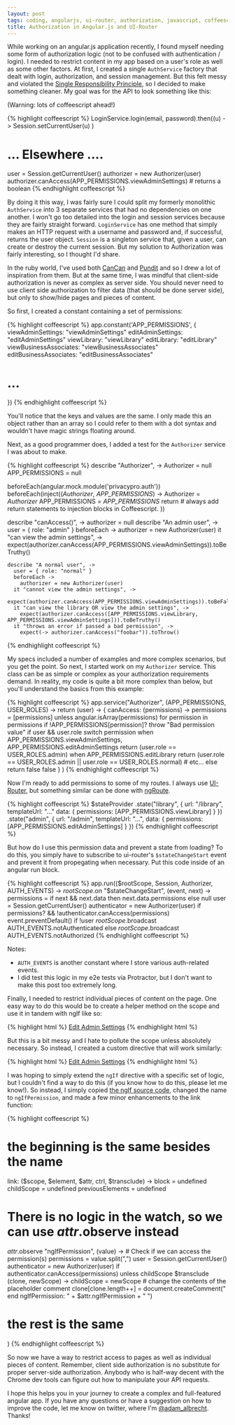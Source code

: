 ```yaml
---
layout: post
tags: coding, angularjs, ui-router, authorization, javascript, coffeescript
title: Authorization in Angular.js and UI-Router
---
```


While working on an angular.js application recently, I found myself needing some form of authorization logic (not to be confused with authentication / login). I needed to restrict content in my app based on a user's role as well as some other factors. At first, I created a single `AuthService` factory that dealt with login, authorization, and session management. But this felt messy and violated the [Single Responsibility Principle](http://en.wikipedia.org/wiki/Single_responsibility_principle), so I decided to make something cleaner. My goal was for the API to look something like this:

(Warning: lots of coffeescript ahead!)

{% highlight coffeescript %}
LoginService.login(email, password).then((u) ->
  Session.setCurrentUser(u)
)
# ... Elsewhere ....
user = Session.getCurrentUser()
authorizer = new Authorizer(user)
authorizer.canAccess(APP_PERMISSIONS.viewAdminSettings) # returns a boolean
{% endhighlight coffeescript %}

By doing it this way, I was fairly sure I could split my formerly monolithic `AuthService` into 3 separate services that had no dependencies on one another. I won't go too detailed into the login and session services because they are fairly straight forward. `LoginService` has one method that simply makes an HTTP request with a username and password and, if successful, returns the user object. `Session` is a singleton service that, given a user, can create or destroy the current session. But my solution to Authorization was fairly interesting, so I thought I'd share.

<!-- more -->

In the ruby world, I've used both [CanCan]() and [Pundit]() and so I drew a lot of inspiration from them. But at the same time, I was mindful that client-side authorization is never as complex as server side. You should never need to use client side authorization to filter data (that should be done server side), but only to show/hide pages and pieces of content.

So first, I created a constant containing a set of permissions:

{% highlight coffeescript %}
app.constant('APP_PERMISSIONS', {
  viewAdminSettings: "viewAdminSettings"
  editAdminSettings: "editAdminSettings"
  viewLibrary: "viewLibrary"
  editLibrary: "editLibrary"
  viewBusinessAssociates: "viewBusinessAssociates"
  editBusinessAssociates: "editBusinessAssociates"
  # ...
})
{% endhighlight coffeescript %}

You'll notice that the keys and values are the same. I only made this an object rather than an array so I could refer to them with a dot syntax and wouldn't have magic strings floating around.

Next, as a good programmer does, I added a test for the `Authorizer` service I was about to make.

{% highlight coffeescript %}
describe "Authorizer", ->
  Authorizer = null
  APP_PERMISSIONS = null

  beforeEach(angular.mock.module('privacypro.auth'))
  beforeEach(inject((_Authorizer_, _APP_PERMISSIONS_) ->
    Authorizer = _Authorizer_
    APP_PERMISSIONS = _APP_PERMISSIONS_
    return # always add return statements to injection blocks in Coffeescript.
  ))

  describe "canAccess()", ->
    authorizer = null
    describe "An admin user", ->
      user = { role: "admin" }
      beforeEach ->
        authorizer = new Authorizer(user)
      it "can view the admin settings", ->
        expect(authorizer.canAccess(APP_PERMISSIONS.viewAdminSettings)).toBeTruthy()

    describe "A normal user", ->
      user = { role: "normal" }
      beforeEach ->
        authorizer = new Authorizer(user)
      it "cannot view the admin settings", ->
        expect(authorizer.canAccess(APP_PERMISSIONS.viewAdminSettings)).toBeFalsy()
      it "can view the library OR view the admin settings", ->
        expect(authorizer.canAccess([APP_PERMISSIONS.viewLibrary, APP_PERMISSIONS.viewAdminSettings])).toBeTruthy()
      it "throws an error if passed a bad permission", ->
        expect(-> authorizer.canAccess("foobar")).toThrow()
{% endhighlight coffeescript %}

My specs included a number of examples and more complex scenarios, but you get the point. So next, I started work on my `Authorizer` service. This class can be as simple or complex as your authorization requirements demand. In reality, my code is quite a bit more complex than below, but you'll understand the basics from this example:


{% highlight coffeescript %}
app.service("Authorizer", (APP_PERMISSIONS, USER_ROLES) ->
  return (user) ->
    {
      canAccess: (permissions) ->
        permissions = [permissions] unless angular.isArray(permissions)
        for permission in permissions
          if !APP_PERMISSIONS[permission]?
            throw "Bad permission value"
          if user && user.role
            switch permission
              when APP_PERMISSIONS.viewAdminSettings, APP_PERMISSIONS.editAdminSettings
                return (user.role == USER_ROLES.admin)
              when APP_PERMISSIONS.editLibrary
                return (user.role == USER_ROLES.admin || user.role == USER_ROLES.normal)
              # etc...
          else
            return false
        false
    }
)
{% endhighlight coffeescript %}

Now I'm ready to add permissions to some of my routes. I always use [UI-Router](https://github.com/angular-ui/ui-router), but something similar can be done with [ngRoute](https://docs.angularjs.org/api/ngRoute/service/$route).

{% highlight coffeescript %}
$stateProvider
  .state("library", {
    url: "/library",
    templateUrl: "..."
    data: {
      permissions: [APP_PERMISSIONS.viewLibrary]
    }
  })
  .state("admin", {
    url: "/admin",
    templateUrl: "...",
    data: {
      permissions: [APP_PERMISSIONS.editAdminSettings]
    }
  })
{% endhighlight coffeescript %}

But how do I use this permission data and prevent a state from loading? To do this, you simply have to subscribe to ui-router's `$stateChangeStart` event and prevent it from propegating when necessary. Put this code inside of an angular run block.

{% highlight coffeescript %}
app.run(($rootScope, Session, Authorizer, AUTH_EVENTS) ->
  $rootScope.$on "$stateChangeStart", (event, next) ->
    permissions = if next && next.data then next.data.permissions else null
    user = Session.getCurrentUser()
    authenticator = new Authorizer(user)
    if permissions? && !authenticator.canAccess(permissions)
      event.preventDefault()
      if !user
        $rootScope.$broadcast AUTH_EVENTS.notAuthenticated
      else
        $rootScope.$broadcast AUTH_EVENTS.notAuthorized
{% endhighlight coffeescript %}

Notes:

  * `AUTH_EVENTS` is another constant where I store various auth-related events.
  * I did test this logic in my e2e tests via Protractor, but I don't want to make this post too extremely long.

Finally, I needed to restrict individual pieces of content on the page. One easy way to do this would be to create a helper method on the scope and use it in tandem with ngIf like so:

{% highlight html %}
<a href='' ng-if="canAccess('editAdminSettings')">Edit Admin Settings</a>
{% endhighlight html %}

But this is a bit messy and I hate to pollute the scope unless absolutely necessary. So instead, I created a custom directive that will work similarly:

{% highlight html %}
<a href='' ng-if-permission="editAdminSettings">Edit Admin Settings</a>
{% endhighlight html %}

I was hoping to simply extend the `ngIf` directive with a specific set of logic, but I couldn't find a way to do this (if you know how to do this, please let me know!). So instead, I simply copied [the ngIf source code](https://github.com/angular/angular.js/blob/master/src/ng/directive/ngIf.js), changed the name to `ngIfPermission`, and made a few minor enhancements to the link function:

{% highlight coffeescript %}
# the beginning is the same besides the name
link: ($scope, $element, $attr, ctrl, $transclude) ->
  block = undefined
  childScope = undefined
  previousElements = undefined

  # There is no logic in the watch, so we can use $attr.$observe instead
  $attr.$observe "ngIfPermission", (value) ->
    # Check if we can access the permission(s)
    permissions = value.split(",")
    user = Session.getCurrentUser()
    authenticator = new Authorizer(user)
    if authenticator.canAccess(permissions)
      unless childScope
        $transclude (clone, newScope) ->
          childScope = newScope
          # change the contents of the placeholder comment
          clone[clone.length++] = document.createComment(" end ngIfPermission: " + $attr.ngIfPermission + " ")

# the rest is the same
)
{% endhighlight coffeescript %}

So now we have a way to restrict access to pages as well as individual pieces of content. Remember, client side authorization is no substitute for proper server-side authorization. Anybody who is half-way decent with the Chrome dev tools can figure out how to manipulate your API requests.

I hope this helps you in your journey to create a complex and full-featured angular app. If you have any questions or have a suggestion on how to improve the code, let me know on twitter, where I'm [@adam_albrecht](http://twitter.com/adam_albrecht). Thanks!
